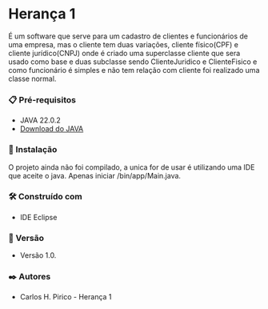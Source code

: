 # Herança 1
É um software que serve para um cadastro de clientes e funcionários de uma empresa, mas o cliente tem duas variações, 
cliente físico(CPF) e cliente jurídico(CNPJ) onde é criado uma superclasse cliente que sera usado como base e duas subclasse 
sendo ClienteJuridico e ClienteFisico e como funcionário é simples e não tem relação com cliente foi realizado uma classe normal.

### 📋 Pré-requisitos
- JAVA 22.0.2
- [Download do JAVA](https://www.oracle.com/java/technologies/javase/22-0-2-relnotes.html)


### 🔧 Instalação
O projeto ainda não foi compilado, a unica for de usar é utilizando uma IDE que aceite o java.
Apenas iniciar /bin/app/Main.java.

### 🛠️ Construído com
- IDE Eclipse

### 📌 Versão
- Versão 1.0.

### ✒️ Autores
- Carlos H. Pirico - Herança 1
